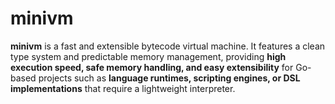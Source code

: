 # minivm

**minivm** is a fast and extensible bytecode virtual machine. It features a clean type system and predictable memory management, providing **high execution speed, safe memory handling, and easy extensibility** for Go-based projects such as **language runtimes, scripting engines, or DSL implementations** that require a lightweight interpreter.

